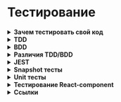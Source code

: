 <h1>Тестирование</h1>

[//]: # (Зачем тестировать свой код)
<details><summary><b>Зачем тестировать свой код</b></summary><p>

- ты продумываешь детали еще до реализации, это помогает абстрагироваться от кода и уловить непонятные моменты в ТЗ на самом раннем этапе
- помогают наладить коммуникацию между разными членами команды: разработчиком, тестировщиком, менеджером и тд.
- раньше отлавливаются ошибки в коде, а чем раньше поймана бага, тем дешевле ее пофиксить
- меньше переходов туда-обратно таска от разработчика к тестировщику, значит, таски быстрее доедут до прода и меньше придется переключаться между тасками
- разгружаете своих ручных тестировщиков. Регрессионное тестирование — процесс очень трудоемкий. Если все покрыто автотестами, им достаточно просто описать тест-кейсы, код могут написать автоматизатор или разработчик
- можно смелее делать рефакторинг
- хорошие тесты — это еще и документация, и они помогают быстрее адаптироваться новым членам команды

<br></p>
</details>

[//]: # (TDD)
<details><summary><b>TDD</b></summary><p>

`Test Driven Development` — разработка через тестирование
Подход, когда вначале пишутся тесты, а потом разрабатывается кусок программы из удовлетворяющий
Хорошо подходит для `юнит-тестирования` (проверка работы отдельных модулей самих по себе).
`TDD` проверяет работу функций.

**Юнит-тесты**<br>
Система состоит из маленьких блоков, функций (компоненты, селекторы, редьюсеры...). Каждый из них тестируем

**Преимущества**<br>
- Программа будет удобной (в частности её интерфейсы) — мы начинаем ей пользоваться до того как создали. А не «создали, теперь придумаем как её удобно использовать»
- Будет стройная модульная архитектура (иначе тестами не покроешь)
- Будет 100% покрытие тестами
- Тестирование и дебаг становится простым
- Можем отследить что возникли какие-то сайд-эффекты и побочные баги в связи с вводом новой функциональности. Есть 5 фич, все работают. Добавили шестую - одна из первых пяти сломалась. Так могли бы и не заметить - но тесты выявят проблему.
- В результате время на разработку уменьшается, т.к. правок меньше, режим дебага упрощается и логика изначально продумывается лучше.

**Недостатки**
- если заказчик не сказал точные требования - затраты времени будут большими. Когда даже ещё непонятно - как это будет работать (сегодня сказали «сделайте желтое», завтра: «пофиг на цвет, делайте прямоугольное»).

<br></p>
</details>

[//]: # (BDD)
<details><summary><b>BDD</b></summary><p>

`Behavior Driven Development` — разработка на основе поведения
Расширение TDD-подхода.
Хорошо подходит для тестирования `интеграционного` (как отдельные модули работают друг с другом) и `e2e` (проверка всей системы целиком).
`BDD` проверяет пользовательские сценарии.

<br></p>
</details>

[//]: # (Различия TDD/BDD)
<details><summary><b>Различия TDD/BDD</b></summary><p>

- `TDD` хорошо подходит для юнит-тестирования, т.е. для проверки работы отдельных модулей самих по себе. 
- `BDD` хорошо подходит для тестирования `интеграционного` (как отдельные модули работают друг с другом) и `e2e` (проверка всей системы целиком).

- `TDD`: тесты сразу реализуются в коде, 
- `BDD` чаще всего описываются шаги на языке, понятном всем, а не только разработчикам.

- `TDD`: юнит-тесты пишут сами разработчики. 
- `BDD` требует объедения усилий разных членов команды. Обычно тест-кейсы (шаги) описываются ручным тестировщиком или аналитиком и воплощаются в код тестировщиком-автоматизатором. В нашей команде мы (фронтенедеры) описываем шаги вместе с тестировщиками, а код тестов пишет фронтенд-команда.

- `TDD` проверяет работу функций
- `BDD` проверяет пользовательские сценарии.

<br></p>
</details> 

[//]: # (JEST)
<details><summary><b>JEST</b></summary><p>

Среда запуска тестов.<br>
В `CreateReactApp` встроена изначально.

- [Hexlet - JS: React. Тестирование ](https://ru.hexlet.io/courses/js-react/lessons/tests/theory_unit)
- [Habr - React: тестируем компоненты с помощью Jest и Testing Library](https://habr.com/ru/company/timeweb/blog/670480/)
- [Тестирование компонентов в React с использованием Jest: основы](https://code.tutsplus.com/ru/articles/testing-components-in-react-using-jest-the-basics--cms-28934)

<br></p>
</details>

[//]: # (Snapshot тесты )
<details><summary><b>Snapshot тесты </b></summary><p>

Тесты, которые делают скриншот экрана (эталонный скриншот) и сравнивают с актуальным скриншотом, который делается во время прогона тестов.

<br></p>
</details>

[//]: # (Unit тесты )
<details><summary><b>Unit тесты </b></summary><p>

Проверка работы отдельных модулей самих по себе. Тестируем минимальные сущности по отдельности. 

Например:
- Отдельно проверяем наличие кнопки на экране
- Отдельно проверяем какой текст на ней выводится
- Отдельно проверяем корректно ли работает её нажатие

<br></p>
</details>

[//]: # (Тестирование React-component )
<details><summary><b>Тестирование React-component</b></summary><p>

См. «React - Тестирование React-component»

<br></p>
</details>

[//]: # (Ссылки)
<details><summary><b>Ссылки</b></summary><p>

- [Что такое TDD и BDD на пальцах, и что должен знать о них фронтендер](https://medium.com/@lucyhackwrench/%D1%87%D1%82%D0%BE-%D1%82%D0%B0%D0%BA%D0%BE%D0%B5-tdd-%D0%B8-bdd-%D0%BD%D0%B0-%D0%BF%D0%B0%D0%BB%D1%8C%D1%86%D0%B0%D1%85-%D0%B8-%D1%87%D1%82%D0%BE-%D0%B4%D0%BE%D0%BB%D0%B6%D0%B5%D0%BD-%D0%B7%D0%BD%D0%B0%D1%82%D1%8C-%D0%BE-%D0%BD%D0%B8%D1%85-%D1%84%D1%80%D0%BE%D0%BD%D1%82%D0%B5%D0%BD%D0%B4%D0%B5%D1%80-701a10e06bb9)
- [IT-ликбез из тачилы. TDD - Разработка посредством тестирования](https://youtu.be/LGgMD_Evz_M)
- [IT-Kamasutra #89 - Тесты, jest, tdd, тестируем reducer - React JS](https://youtu.be/fJlx8B9cU7w)
- [https://learn.javascript.ru/testing-mocha - Автоматическое тестирование c использованием фреймворка Mocha](https://learn.javascript.ru/testing-mocha)

<br></p>
</details>